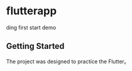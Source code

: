 # flutterapp

ding first start demo

## Getting Started
The project was designed to practice the Flutter。
